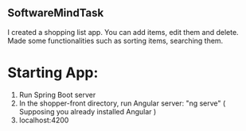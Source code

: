 ## SoftwareMindTask
I created a shopping list app. You can add items, edit them and delete. Made some functionalities such as sorting items, searching them.

# Starting App:
1. Run Spring Boot server
2. In the shopper-front directory, run Angular server: "ng serve" ( Supposing you already installed Angular )
3. localhost:4200
